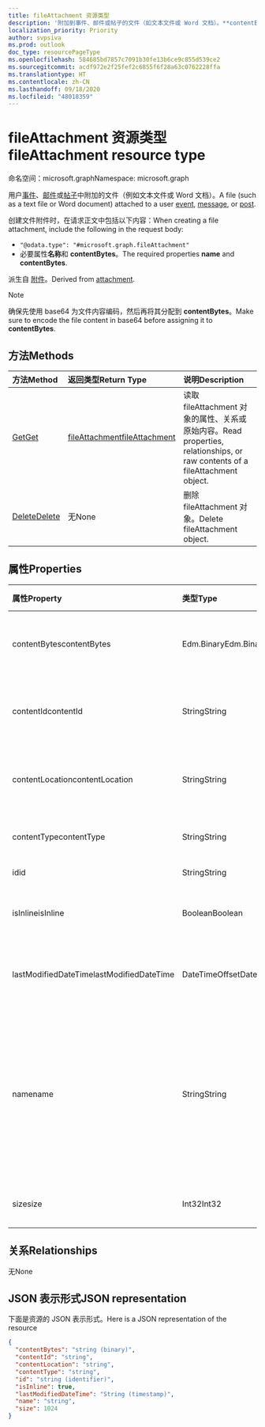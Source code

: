 ```yaml
---
title: fileAttachment 资源类型
description: '附加到事件、邮件或帖子的文件（如文本文件或 Word 文档）。**contentBytes** '
localization_priority: Priority
author: svpsiva
ms.prod: outlook
doc_type: resourcePageType
ms.openlocfilehash: 584685bd7857c7091b30fe13b6ce9c855d539ce2
ms.sourcegitcommit: acdf972e2f25fef2c6855f6f28a63c0762228ffa
ms.translationtype: HT
ms.contentlocale: zh-CN
ms.lasthandoff: 09/18/2020
ms.locfileid: "48018359"
---
```

# <a name="fileattachment-resource-type"></a><span data-ttu-id="6d14d-104">fileAttachment 资源类型</span><span class="sxs-lookup"><span data-stu-id="6d14d-104">fileAttachment resource type</span></span>

<span data-ttu-id="6d14d-105">命名空间：microsoft.graph</span><span class="sxs-lookup"><span data-stu-id="6d14d-105">Namespace: microsoft.graph</span></span>

<span data-ttu-id="6d14d-106">用户[事件](../resources/event.md)、[邮件](../resources/message.md)或[帖子](../resources/post.md)中附加的文件（例如文本文件或 Word 文档）。</span><span class="sxs-lookup"><span data-stu-id="6d14d-106">A file (such as a text file or Word document) attached to a user [event](../resources/event.md), [message](../resources/message.md), or [post](../resources/post.md).</span></span> 

<span data-ttu-id="6d14d-107">创建文件附件时，在请求正文中包括以下内容：</span><span class="sxs-lookup"><span data-stu-id="6d14d-107">When creating a file attachment, include the following in the request body:</span></span>

* `"@odata.type": "#microsoft.graph.fileAttachment"`
* <span data-ttu-id="6d14d-108">必要属性**名称**和 **contentBytes**。</span><span class="sxs-lookup"><span data-stu-id="6d14d-108">The required properties **name** and **contentBytes**.</span></span>

<span data-ttu-id="6d14d-109">派生自 [附件](attachment.md)。</span><span class="sxs-lookup"><span data-stu-id="6d14d-109">Derived from [attachment](attachment.md).</span></span>

> [!NOTE]
> <span data-ttu-id="6d14d-110">确保先使用 base64 为文件内容编码，然后再将其分配到 **contentBytes**。</span><span class="sxs-lookup"><span data-stu-id="6d14d-110">Make sure to encode the file content in base64 before assigning it to **contentBytes**.</span></span>

## <a name="methods"></a><span data-ttu-id="6d14d-111">方法</span><span class="sxs-lookup"><span data-stu-id="6d14d-111">Methods</span></span>

| <span data-ttu-id="6d14d-112">方法</span><span class="sxs-lookup"><span data-stu-id="6d14d-112">Method</span></span>       | <span data-ttu-id="6d14d-113">返回类型</span><span class="sxs-lookup"><span data-stu-id="6d14d-113">Return Type</span></span>  |<span data-ttu-id="6d14d-114">说明</span><span class="sxs-lookup"><span data-stu-id="6d14d-114">Description</span></span>|
|:---------------|:--------|:----------|
|[<span data-ttu-id="6d14d-115">Get</span><span class="sxs-lookup"><span data-stu-id="6d14d-115">Get</span></span>](../api/attachment-get.md) | [<span data-ttu-id="6d14d-116">fileAttachment</span><span class="sxs-lookup"><span data-stu-id="6d14d-116">fileAttachment</span></span>](fileattachment.md) |<span data-ttu-id="6d14d-117">读取 fileAttachment 对象的属性、关系或原始内容。</span><span class="sxs-lookup"><span data-stu-id="6d14d-117">Read properties, relationships, or raw contents of a fileAttachment object.</span></span>|
|[<span data-ttu-id="6d14d-118">Delete</span><span class="sxs-lookup"><span data-stu-id="6d14d-118">Delete</span></span>](../api/attachment-delete.md) | <span data-ttu-id="6d14d-119">无</span><span class="sxs-lookup"><span data-stu-id="6d14d-119">None</span></span> |<span data-ttu-id="6d14d-120">删除 fileAttachment 对象。</span><span class="sxs-lookup"><span data-stu-id="6d14d-120">Delete fileAttachment object.</span></span> |

## <a name="properties"></a><span data-ttu-id="6d14d-121">属性</span><span class="sxs-lookup"><span data-stu-id="6d14d-121">Properties</span></span>
| <span data-ttu-id="6d14d-122">属性</span><span class="sxs-lookup"><span data-stu-id="6d14d-122">Property</span></span>     | <span data-ttu-id="6d14d-123">类型</span><span class="sxs-lookup"><span data-stu-id="6d14d-123">Type</span></span>   |<span data-ttu-id="6d14d-124">说明</span><span class="sxs-lookup"><span data-stu-id="6d14d-124">Description</span></span>|
|:---------------|:--------|:----------|
|<span data-ttu-id="6d14d-125">contentBytes</span><span class="sxs-lookup"><span data-stu-id="6d14d-125">contentBytes</span></span>|<span data-ttu-id="6d14d-126">Edm.Binary</span><span class="sxs-lookup"><span data-stu-id="6d14d-126">Edm.Binary</span></span>|<span data-ttu-id="6d14d-127">文件的 Base64 编码内容。</span><span class="sxs-lookup"><span data-stu-id="6d14d-127">The base64-encoded contents of the file.</span></span>|
|<span data-ttu-id="6d14d-128">contentId</span><span class="sxs-lookup"><span data-stu-id="6d14d-128">contentId</span></span>|<span data-ttu-id="6d14d-129">String</span><span class="sxs-lookup"><span data-stu-id="6d14d-129">String</span></span>|<span data-ttu-id="6d14d-130">获取 Exchange 存储中的附件 ID。</span><span class="sxs-lookup"><span data-stu-id="6d14d-130">The ID of the attachment in the Exchange store.</span></span>|
|<span data-ttu-id="6d14d-131">contentLocation</span><span class="sxs-lookup"><span data-stu-id="6d14d-131">contentLocation</span></span>|<span data-ttu-id="6d14d-132">String</span><span class="sxs-lookup"><span data-stu-id="6d14d-132">String</span></span>|<span data-ttu-id="6d14d-133">请勿使用此属性，因为它不受支持。</span><span class="sxs-lookup"><span data-stu-id="6d14d-133">Do not use this property as it is not supported.</span></span>|
|<span data-ttu-id="6d14d-134">contentType</span><span class="sxs-lookup"><span data-stu-id="6d14d-134">contentType</span></span>|<span data-ttu-id="6d14d-135">String</span><span class="sxs-lookup"><span data-stu-id="6d14d-135">String</span></span>|<span data-ttu-id="6d14d-136">附件的内容类型。</span><span class="sxs-lookup"><span data-stu-id="6d14d-136">The content type of the attachment.</span></span>|
|<span data-ttu-id="6d14d-137">id</span><span class="sxs-lookup"><span data-stu-id="6d14d-137">id</span></span>|<span data-ttu-id="6d14d-138">String</span><span class="sxs-lookup"><span data-stu-id="6d14d-138">String</span></span>|<span data-ttu-id="6d14d-139">附件 ID。</span><span class="sxs-lookup"><span data-stu-id="6d14d-139">The attachment ID.</span></span>|
|<span data-ttu-id="6d14d-140">isInline</span><span class="sxs-lookup"><span data-stu-id="6d14d-140">isInline</span></span>|<span data-ttu-id="6d14d-141">Boolean</span><span class="sxs-lookup"><span data-stu-id="6d14d-141">Boolean</span></span>|<span data-ttu-id="6d14d-142">如果是内嵌附件则设置为 true。</span><span class="sxs-lookup"><span data-stu-id="6d14d-142">Set to true if this is an inline attachment.</span></span>|
|<span data-ttu-id="6d14d-143">lastModifiedDateTime</span><span class="sxs-lookup"><span data-stu-id="6d14d-143">lastModifiedDateTime</span></span>|<span data-ttu-id="6d14d-144">DateTimeOffset</span><span class="sxs-lookup"><span data-stu-id="6d14d-144">DateTimeOffset</span></span>|<span data-ttu-id="6d14d-145">上次修改附件的日期和时间。</span><span class="sxs-lookup"><span data-stu-id="6d14d-145">The date and time when the attachment was last modified.</span></span>|
|<span data-ttu-id="6d14d-146">name</span><span class="sxs-lookup"><span data-stu-id="6d14d-146">name</span></span>|<span data-ttu-id="6d14d-147">String</span><span class="sxs-lookup"><span data-stu-id="6d14d-147">String</span></span>|<span data-ttu-id="6d14d-148">表示显示在表示嵌入的附件的图标下方的文本的名称。该名称不必是实际的文件名。</span><span class="sxs-lookup"><span data-stu-id="6d14d-148">The name representing the text that is displayed below the icon representing the embedded attachment.This does not need to be the actual file name.</span></span>|
|<span data-ttu-id="6d14d-149">size</span><span class="sxs-lookup"><span data-stu-id="6d14d-149">size</span></span>|<span data-ttu-id="6d14d-150">Int32</span><span class="sxs-lookup"><span data-stu-id="6d14d-150">Int32</span></span>|<span data-ttu-id="6d14d-151">附件大小，以字节为单位。</span><span class="sxs-lookup"><span data-stu-id="6d14d-151">The size in bytes of the attachment.</span></span>|

## <a name="relationships"></a><span data-ttu-id="6d14d-152">关系</span><span class="sxs-lookup"><span data-stu-id="6d14d-152">Relationships</span></span>
<span data-ttu-id="6d14d-153">无</span><span class="sxs-lookup"><span data-stu-id="6d14d-153">None</span></span>


## <a name="json-representation"></a><span data-ttu-id="6d14d-154">JSON 表示形式</span><span class="sxs-lookup"><span data-stu-id="6d14d-154">JSON representation</span></span>

<span data-ttu-id="6d14d-155">下面是资源的 JSON 表示形式。</span><span class="sxs-lookup"><span data-stu-id="6d14d-155">Here is a JSON representation of the resource</span></span>

<!-- {
  "blockType": "resource",
  "baseType": "microsoft.graph.attachment",
  "keyProperty": "id",
  "optionalProperties": [

  ],
  "@odata.type": "microsoft.graph.fileAttachment"
}-->

```json
{
  "contentBytes": "string (binary)",
  "contentId": "string",
  "contentLocation": "string",
  "contentType": "string",
  "id": "string (identifier)",
  "isInline": true,
  "lastModifiedDateTime": "String (timestamp)",
  "name": "string",
  "size": 1024
}

```

<!-- uuid: 8fcb5dbc-d5aa-4681-8e31-b001d5168d79
2015-10-25 14:57:30 UTC -->
<!-- {
  "type": "#page.annotation",
  "description": "fileAttachment resource",
  "keywords": "",
  "section": "documentation",
  "tocPath": ""
}-->

